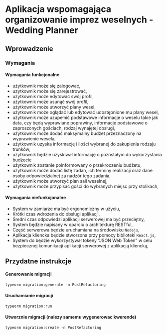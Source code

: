 # Aplikacja wspomagająca organizowanie imprez weselnych - **Wedding Planner**

## Wprowadzenie
### Wymagania

#### Wymagania funkcjonalne
- użytkownik może się zalogować,
- uzytkownik może się zarejestrować,
- użytkownik może edytować swój profil,
- użytkownik może usunąć swój profil,
- użytkownik może utworzyć plany wesel,
- użytkownik może oglądać lub edytować udostępnione mu plany wesel,
- użytkownik może uzupełnić podstawowe informacje o weselu takie jak data, czy będą wyprawiane poprawiny, informacje podstawowe o zaproszonych gościach, rodzaj wynajętej obsługi,
- użytkownik może dodać maksymalny budżet przeznaczony na wyprawienie wesela,
- użytkownik uzyska informację i ilości wybranej do zakupienia rodzaju trunków,
- użytkownik będzie uzyskiwał informację o pozostałym do wykorzystania budżecie
- użytkownik zostanie poinformowany o przekroczeniu budżetu,
- użytkownik może dodać listę zadań, ich terminy realizacji oraz dane osoby odpowiedzialnej za nadzór tego zadania,
- użytkownik może utworzyć plan sali weselnej,
- użytkownik może przypisać gości do wybranych miejsc przy stolikach,

#### Wymagania niefunkcjonalne
- System w zamiarze ma być ergonomiczny w użyciu,
- Krótki czas wdrożenia do obsługi aplikacji,
- Średni czas odpowiedzi aplikacji serwerowej ma być przeciętny, 
- System będzie napisany w oparciu o architekturę RESTful,
- Część serwerowa będzie uruchamiana na środowisku `Nodejs`,
- Aplikacja kliencka będzie stworzona przy pomocy biblioteki `React.js`,
- System do będzie wykorzystywał tokeny "JSON Web Token" w celu bezpiecznej komunikacji aplikacji serwerowej z aplikacją kliencką,


## Przydatne instrukcje 

#### Generowanie migracji

```
typeorm migration:generate -n PostRefactoring
```

#### Uruchamianie migracji
```
typeorm migration:run
```

#### Utworznie migracji (nalezy samemu wygenerowac kwerende)

```
typeorm migration:create -n PostRefactoring
```
